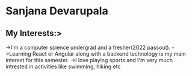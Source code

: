 # Sanjana Devarupala
## My Interests:>
->I'm a computer science undergrad and a fresher(2022 passout).
->Learning React or Angular along with a backend technology is my main interest for this semester. 
->I love playing sports and I'm very much intrested in activities like swimming, hiking etc
 